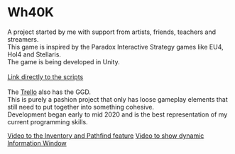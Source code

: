 # Wh40K

A project started by me with support from artists, friends, teachers and streamers.</br>
This game is inspired by the Paradox Interactive Strategy games like EU4, HoI4 and Stellaris.</br>
The game is being developed in Unity.</br>
</br>
[Link directly to the scripts](https://github.com/Shaw358/Wh40K/tree/master/Warhammer40K/Assets/Scripts)
</br></br>
The [Trello](https://trello.com/b/7ys0oSK0/segmentum-obscurus) also has the GGD.</br>
This is purely a pashion project that only has loose gameplay elements that still need to put together into something cohesive.</br>
Development began early to mid 2020 and is the best representation of my current programming skills.

[Video to the Inventory and Pathfind feature](https://youtu.be/OA1o1XV9wvg)
[Video to show dynamic Information Window](https://youtu.be/FyZayE3eGeg)

